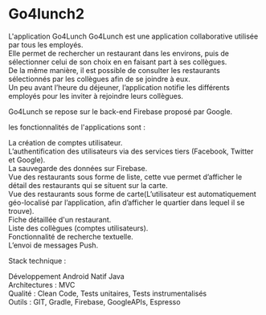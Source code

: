 # Go4lunch2
L'application Go4Lunch
Go4Lunch est une application collaborative utilisée par tous les employés.  
Elle permet de rechercher un restaurant dans les environs, puis de sélectionner celui de son choix en en faisant part à ses collègues.   
De la même manière, il est possible de consulter les restaurants sélectionnés par les collègues afin de se joindre à eux.   
Un peu avant l’heure du déjeuner, l’application notifie les différents employés pour les inviter à rejoindre leurs collègues.  

Go4Lunch se repose sur le back-end Firebase proposé par Google.  

les fonctionnalités de l'applications sont :  

La création de comptes utilisateur.  
L’authentification des utilisateurs via des services tiers (Facebook, Twitter et Google).  
La sauvegarde des données sur Firebase.  
Vue des restaurants sous forme de liste, cette vue permet d’afficher le détail des restaurants qui se situent sur la carte.  
Vue des restaurants sous forme de carte(L’utilisateur est automatiquement géo-localisé par l’application, afin d’afficher le quartier dans lequel il se trouve).  
Fiche détaillée d'un restaurant.  
Liste des collègues (comptes utilisateurs).  
Fonctionnalité de recherche textuelle.  
L’envoi de messages Push.  

Stack technique :  
  
Développement Android Natif Java  
Architectures : MVC  
Qualité : Clean Code, Tests unitaires, Tests instrumentalisés  
Outils : GIT, Gradle, Firebase, GoogleAPIs, Espresso  
